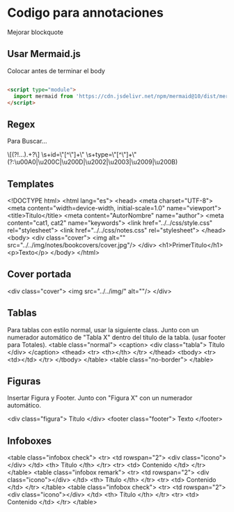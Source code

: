 # Codigo para annotaciones

Mejorar blockquote

## Usar Mermaid.js

Colocar antes de terminar el body

```html

<script type="module">
  import mermaid from 'https://cdn.jsdelivr.net/npm/mermaid@10/dist/mermaid.esm.min.mjs';
</script>
```

## Regex

Para Buscar...

<tabs>
<tab title="[x]">
<code-block lang="regex">
\[(?!…).+?\]
</code-block>
</tab>
<tab title="id=x">
<code-block lang="regex">
\s+id=\"[^\"]+\"
</code-block>
</tab>
<tab title="type=x">
<code-block lang="regex">
\s+type=\"[^\"]+\"
</code-block>
</tab>
<tab title="Espacios en blanco">
<code-block lang="regex">
(?:\u00A0|\u200C|\u200D|\u2002|\u2003|\u2009|\u200B)
</code-block>
</tab>
</tabs>

## Templates

<tabs>
<tab title="Anotaciones">
<code-block lang="html">
&lt;!DOCTYPE html&gt;
&lt;html lang="es"&gt;
&lt;head&gt;
  &lt;meta charset="UTF-8"&gt;
  &lt;meta content="width=device-width, initial-scale=1.0" name="viewport"&gt;
  &lt;title&gt;Titulo&lt;/title&gt;
  &lt;meta content="AutorNombre" name="author"&gt;
  &lt;meta content="cat1, cat2" name="keywords"&gt;
  &lt;link href="../../css/style.css" rel="stylesheet"&gt;
  &lt;link href="../../css/notes.css" rel="stylesheet"&gt;
&lt;/head&gt;
&lt;body&gt;
&lt;div class="cover"&gt;
  &lt;img alt="" src="../../img/notes/bookcovers/cover.jpg"/&gt;
&lt;/div&gt;
&lt;h1&gt;PrimerTitulo&lt;/h1&gt;
&lt;p&gt;Texto&lt;/p&gt;
&lt;/body&gt;
&lt;/html&gt;
</code-block>
</tab>

</tabs>

## Cover portada

<code-block lang="html">
&lt;div class="cover"&gt;
  &lt;img src="../../img/" alt=""/&gt;
&lt;/div&gt;
</code-block>

## Tablas

<tabs>
<tab title="Estilo normal">
Para tablas con estilo normal, usar la siguiente class. Junto con un numerador automático de "Tabla X" dentro del título
de la tabla. (usar footer para Totales).

<code-block lang="html">
&lt;table class=&quot;normal&quot;&gt;
  &lt;caption&gt;
    &lt;div class=&quot;tabla&quot;&gt;
      Título
    &lt;/div&gt;
  &lt;/caption&gt;
  &lt;thead&gt;
  &lt;tr&gt;
    &lt;th&gt;&lt;/th&gt;
  &lt;/tr&gt;
  &lt;/thead&gt;
  &lt;tbody&gt;
  &lt;tr&gt;
    &lt;td&gt;&lt;/td&gt;
  &lt;/tr&gt;
  &lt;/tbody&gt;
&lt;/table&gt;
</code-block>

</tab>
<tab title="Sin bordes">
<code-block lang="html">
&lt;table class=&quot;no-border&quot;&gt;
&lt;/table&gt;
</code-block>

</tab>
</tabs>

## Figuras

Insertar Figura y Footer. Junto con "Figura X" con un numerador automático.

<tabs>
<tab title="Figura">
<code-block lang="html">
&lt;div class=&quot;figura&quot;&gt;
  Título
&lt;/div&gt;
</code-block>

</tab>
<tab title="Footer">
<code-block lang="html">
&lt;footer class=&quot;footer&quot;&gt;
  Texto
&lt;/footer&gt;
</code-block>

</tab>
</tabs>

## Infoboxes

<tabs>
<tab title="Check">
<code-block lang="html">
&lt;table class=&quot;infobox check&quot;&gt;
  &lt;tr&gt;
    &lt;td rowspan=&quot;2&quot;&gt;
      &lt;div class=&quot;icono&quot;&gt;&lt;/div&gt;
    &lt;/td&gt;
    &lt;th&gt;
      Título
    &lt;/th&gt;
  &lt;/tr&gt;
  &lt;tr&gt;
    &lt;td&gt;
      Contenido
    &lt;/td&gt;
  &lt;/tr&gt;
&lt;/table&gt;
</code-block>
</tab>
<tab title="Remark">
<code-block lang="html">
&lt;table class=&quot;infobox remark&quot;&gt;
  &lt;tr&gt;
    &lt;td rowspan=&quot;2&quot;&gt;
      &lt;div class=&quot;icono&quot;&gt;&lt;/div&gt;
    &lt;/td&gt;
    &lt;th&gt;
      Título
    &lt;/th&gt;
  &lt;/tr&gt;
  &lt;tr&gt;
    &lt;td&gt;
      Contenido
    &lt;/td&gt;
  &lt;/tr&gt;
&lt;/table&gt;
</code-block>
</tab>
<tab title="Important">
<code-block lang="html">
&lt;table class=&quot;infobox check&quot;&gt;
  &lt;tr&gt;
    &lt;td rowspan=&quot;2&quot;&gt;
      &lt;div class=&quot;icono&quot;&gt;&lt;/div&gt;
    &lt;/td&gt;
    &lt;th&gt;
      Título
    &lt;/th&gt;
  &lt;/tr&gt;
  &lt;tr&gt;
    &lt;td&gt;
      Contenido
    &lt;/td&gt;
  &lt;/tr&gt;
&lt;/table&gt;
</code-block>
</tab>
</tabs>
